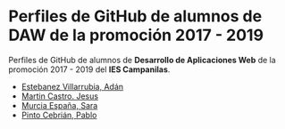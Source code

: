 # Perfiles de GitHub de alumnos de DAW de la promoción 2017 - 2019

Perfiles de GitHub de alumnos de **Desarrollo de Aplicaciones Web** de la promoción 2017 - 2019 del **IES Campanilas**.

* [Estebanez Villarrubia, Adán](https://github.com/AdanEstebanez99)
* [Martin Castro. Jesus](https://github.com/Jesusmc82)
* [Murcia España, Sara](https://github.com/saramurcia)
* [Pinto Cebrián, Pablo](https://github.com/pablopinto)
